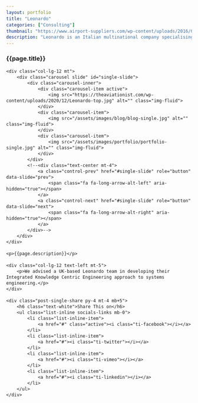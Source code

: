 ```yaml
---
layout: portfolio
title: "Leonardo"
categories: ["Consulting"]
thumbnail: "https://www.airport-suppliers.com/wp-content/uploads/2016/09/Leonardo-Finmeccanica-logo.jpg"
description: "Leonardo is an Italian multinational company specialising in aerospace, defence and security"
---
```

<div class="col-lg-8 text-center">
	<h3 class="mb-3 mt">{{page.title}}</h3>

	<div class="col-lg-12 mt">
		<div class="carousel slide" id="single-slide">
			<div class="carousel-inner">
				<div class="carousel-item active">
					<img src="https://theaviationist.com/wp-content/uploads/2020/12/Leonardo-top.jpg" alt="" class="img-fluid">
				</div>
				<div class="carousel-item">
					<img src="/assets/images/blog/blog-single.jpg" alt="" class="img-fluid">
				</div>
				<div class="carousel-item">
					<img src="/assets/images/portfolio/portfolio-single.jpg" alt="" class="img-fluid">
				</div>
			</div>
			<!--<div class="text-center mt-4">
				<a class="control-prev" href="#single-slide" role="button" data-slide="prev">
					<span class="fa fa-long-arrow-alt-left" aria-hidden="true"></span>
				</a>
				<a class="control-next" href="#single-slide" role="button" data-slide="next">
					<span class="fa fa-long-arrow-alt-right" aria-hidden="true"></span>
				</a>
			</div>-->
		</div>
	</div>

	<p>{{page.description}}</p>

	<div class="col-lg-12 text-left mt-5">
		<p>We advised a UK-based Leonardo team in developing their Integrated Knowledge Centric Engineering approach to systems engineering.</p>
	</div>

	<div class="post-single-share py-4 mt-4 mb+5">
		<h6 class="text-white">Share This on</h6>
		<ul class="list-inline socials-links mb-0">
			<li class="list-inline-item">
				<a href="#" class="active"><i class="ti-facebook"></i></a>
			</li>
			<li class="list-inline-item">
				<a href="#"><i class="ti-twitter"></i></a>
			</li>
			<li class="list-inline-item">
				<a href="#"><i class="ti-vimeo"></i></a>
			</li>
			<li class="list-inline-item">
				<a href="#"><i class="ti-linkedin"></i></a>
			</li>
		</ul>
	</div>
</div>
